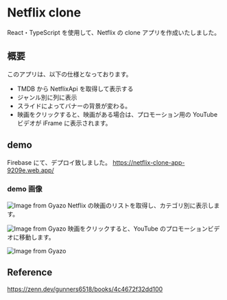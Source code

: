 # Netflix clone

React・TypeScript を使用して、Netflix の clone アプリを作成いたしました。

## 概要

このアプリは、以下の仕様となっております。

- TMDB から NetflixApi を取得して表示する
- ジャンル別に列に表示
- スライドによってバナーの背景が変わる。
- 映画をクリックすると、映画がある場合は、プロモーション用の YouTube ビデオが iFrame に表示されます。

## demo

Firebase にて、デプロイ致しました。
https://netflix-clone-app-9209e.web.app/

### demo 画像

![Image from Gyazo](https://gyazo.com/4168068923a39c897e529062964d5965.jpg)
Netflix の映画のリストを取得し、カテゴリ別に表示します。

![Image from Gyazo](https://gyazo.com/8079407fe350c9e05cc820b0d52b8c33.jpg)
映画をクリックすると、YouTube のプロモーションビデオに移動します。

![Image from Gyazo](https://gyazo.com/46d21394646168ec736e11e4faf6c127.gif)

## Reference

https://zenn.dev/gunners6518/books/4c4672f32dd100
